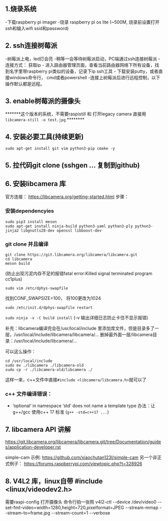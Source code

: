## 1.烧录系统

-下载raspberry pi imager
-烧录 raspberry pi os lite (~500M, 烧录前设置打开ssh和输入wifi ssid和password)

## 2. ssh连接树莓派

-树莓派上电，led灯会亮
-稍等一会等待树莓派启动，PC端通过ssh连接树莓派
-连接方式：
获取ip - 进入路由器管理页面，查看当前路由器网络下所有设备，找到名字里带raspberry pi类似的设备，记录下ip
ssh工具 - 下载安装putty，或者直接windows命令行， cmd或者powershell
-连接上树莓派后进行远程控制，以下操作默认都是远程。

## 3. enable树莓派的摄像头

*******这个版本的系统，不需要raspistill 和 打开legacy camera 直接用`libcamera-still -o test.jpg` ********


## 4. 安装必要工具(持续更新)

`sudo apt-get install git vim python3-pip cmake -y`

## 5. 拉代码git clone (sshgen ... 复制到github)


## 6. 安装libcamera 库

官方连接：
https://libcamera.org/getting-started.html
步骤：

### 安装dependencyies

```
sudo pip3 install meson
sudo apt-get install ninja-build python3-yaml python3-ply python3-jinja2 libgnutls28-dev openssl libboost-dev
```

### git clone 并且编译

```
git clone https://git.libcamera.org/libcamera/libcamera.git
cd libcamera
meson build
```

(防止出现污泥内存不足的报错fatal error:Killed signal terminated program cc1plus)

`sudo vim /etc/dphys-swapfile`

找到CONF_SWAPSIZE=100，
将100更改为1024

`sudo /etc/init.d/dphys-swapfile restart`


`sudo ninja -v -C build install` (-v 输出详细日志防止卡住不显示报错)


补充：libcamera编译完会在/usr/local/include 里添加库文件，但是目录多了一层，/usr/local/include/libcamera/libcamera/... 删掉最外面一层/libcamera目录：/usr/local/include/libcamera/...

可以这么操作： 
```
cd /usr/local/include
sudo mv ./libcamera ./libcamera-old
sudo cp -r ./libcamera-old/libcamera ./
```
这样一来，c++文件中直接`#include <libcamera/libcamera.h>`就可以了


### c++ 文件编译错误：
 - ‘optional’ in namespace ‘std’ does not name a template type
 办法：让g++/gcc 使用c++ 17 标准 (`g++ -std=c++17 ...`)

## 7. libcamera API 讲解

https://git.libcamera.org/libcamera/libcamera.git/tree/Documentation/guides/application-developer.rst

simple-cam 示例:
https://github.com/xiaochutan123l/simple-cam
另一个非正式例子：
https://forums.raspberrypi.com/viewtopic.php?t=328926

## 8. V4L2 库，linux自带 #include <linux/videodev2.h>
需要raspi-config 打开摄像头
命令行拍一张照
v4l2-ctl --device /dev/video0 --set-fmt-video=width=1280,height=720,pixelformat=JPEG --stream-mmap --stream-to=frame.jpg --stream-count=1 --verbose


